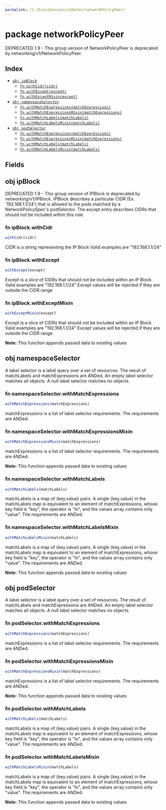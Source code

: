 ```yaml
---
permalink: /1.15/extensions/v1beta1/networkPolicyPeer/
---
```


# package networkPolicyPeer

DEPRECATED 1.9 - This group version of NetworkPolicyPeer is deprecated by networking/v1/NetworkPolicyPeer.

## Index

* [`obj ipBlock`](#obj-ipblock)
  * [`fn withCidr(cidr)`](#fn-ipblockwithcidr)
  * [`fn withExcept(except)`](#fn-ipblockwithexcept)
  * [`fn withExceptMixin(except)`](#fn-ipblockwithexceptmixin)
* [`obj namespaceSelector`](#obj-namespaceselector)
  * [`fn withMatchExpressions(matchExpressions)`](#fn-namespaceselectorwithmatchexpressions)
  * [`fn withMatchExpressionsMixin(matchExpressions)`](#fn-namespaceselectorwithmatchexpressionsmixin)
  * [`fn withMatchLabels(matchLabels)`](#fn-namespaceselectorwithmatchlabels)
  * [`fn withMatchLabelsMixin(matchLabels)`](#fn-namespaceselectorwithmatchlabelsmixin)
* [`obj podSelector`](#obj-podselector)
  * [`fn withMatchExpressions(matchExpressions)`](#fn-podselectorwithmatchexpressions)
  * [`fn withMatchExpressionsMixin(matchExpressions)`](#fn-podselectorwithmatchexpressionsmixin)
  * [`fn withMatchLabels(matchLabels)`](#fn-podselectorwithmatchlabels)
  * [`fn withMatchLabelsMixin(matchLabels)`](#fn-podselectorwithmatchlabelsmixin)

## Fields

## obj ipBlock

DEPRECATED 1.9 - This group version of IPBlock is deprecated by networking/v1/IPBlock. IPBlock describes a particular CIDR (Ex. '192.168.1.1/24') that is allowed to the pods matched by a NetworkPolicySpec's podSelector. The except entry describes CIDRs that should not be included within this rule.

### fn ipBlock.withCidr

```ts
withCidr(cidr)
```

CIDR is a string representing the IP Block Valid examples are "192.168.1.1/24"

### fn ipBlock.withExcept

```ts
withExcept(except)
```

Except is a slice of CIDRs that should not be included within an IP Block Valid examples are "192.168.1.1/24" Except values will be rejected if they are outside the CIDR range

### fn ipBlock.withExceptMixin

```ts
withExceptMixin(except)
```

Except is a slice of CIDRs that should not be included within an IP Block Valid examples are "192.168.1.1/24" Except values will be rejected if they are outside the CIDR range

**Note:** This function appends passed data to existing values

## obj namespaceSelector

A label selector is a label query over a set of resources. The result of matchLabels and matchExpressions are ANDed. An empty label selector matches all objects. A null label selector matches no objects.

### fn namespaceSelector.withMatchExpressions

```ts
withMatchExpressions(matchExpressions)
```

matchExpressions is a list of label selector requirements. The requirements are ANDed.

### fn namespaceSelector.withMatchExpressionsMixin

```ts
withMatchExpressionsMixin(matchExpressions)
```

matchExpressions is a list of label selector requirements. The requirements are ANDed.

**Note:** This function appends passed data to existing values

### fn namespaceSelector.withMatchLabels

```ts
withMatchLabels(matchLabels)
```

matchLabels is a map of {key,value} pairs. A single {key,value} in the matchLabels map is equivalent to an element of matchExpressions, whose key field is "key", the operator is "In", and the values array contains only "value". The requirements are ANDed.

### fn namespaceSelector.withMatchLabelsMixin

```ts
withMatchLabelsMixin(matchLabels)
```

matchLabels is a map of {key,value} pairs. A single {key,value} in the matchLabels map is equivalent to an element of matchExpressions, whose key field is "key", the operator is "In", and the values array contains only "value". The requirements are ANDed.

**Note:** This function appends passed data to existing values

## obj podSelector

A label selector is a label query over a set of resources. The result of matchLabels and matchExpressions are ANDed. An empty label selector matches all objects. A null label selector matches no objects.

### fn podSelector.withMatchExpressions

```ts
withMatchExpressions(matchExpressions)
```

matchExpressions is a list of label selector requirements. The requirements are ANDed.

### fn podSelector.withMatchExpressionsMixin

```ts
withMatchExpressionsMixin(matchExpressions)
```

matchExpressions is a list of label selector requirements. The requirements are ANDed.

**Note:** This function appends passed data to existing values

### fn podSelector.withMatchLabels

```ts
withMatchLabels(matchLabels)
```

matchLabels is a map of {key,value} pairs. A single {key,value} in the matchLabels map is equivalent to an element of matchExpressions, whose key field is "key", the operator is "In", and the values array contains only "value". The requirements are ANDed.

### fn podSelector.withMatchLabelsMixin

```ts
withMatchLabelsMixin(matchLabels)
```

matchLabels is a map of {key,value} pairs. A single {key,value} in the matchLabels map is equivalent to an element of matchExpressions, whose key field is "key", the operator is "In", and the values array contains only "value". The requirements are ANDed.

**Note:** This function appends passed data to existing values